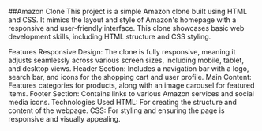 ##Amazon Clone
This project is a simple Amazon clone built using HTML and CSS. It mimics the layout and style of Amazon's homepage with a responsive and user-friendly interface. This clone showcases basic web development skills, including HTML structure and CSS styling.

Features
Responsive Design: The clone is fully responsive, meaning it adjusts seamlessly across various screen sizes, including mobile, tablet, and desktop views.
Header Section: Includes a navigation bar with a logo, search bar, and icons for the shopping cart and user profile.
Main Content: Features categories for products, along with an image carousel for featured items.
Footer Section: Contains links to various Amazon services and social media icons.
Technologies Used
HTML: For creating the structure and content of the webpage.
CSS: For styling and ensuring the page is responsive and visually appealing.
